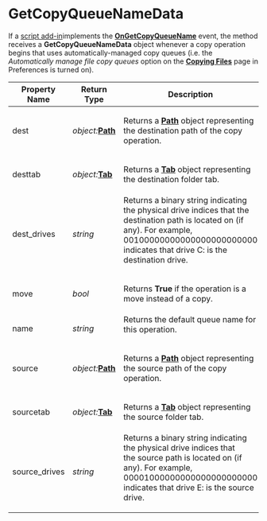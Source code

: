# GetCopyQueueNameData

If a [script add-in](/Manual/scripting/script_add-ins/README.md)implements the **[OnGetCopyQueueName](../scripting_events/ongetcopyqueuename.md)** event, the method receives a **GetCopyQueueNameData** object whenever a copy operation begins that uses automatically-managed copy queues (i.e. the *Automatically manage file copy queues* option on the **[Copying Files](/Manual/preferences/preferences_categories/file_operations/copying_files/README.md)** page in Preferences is turned on).

<table>
<thead><tr><th>
Property Name</th><th>
Return Type</th><th>
Description
</th></tr></thead><tbody><tr><td>
dest</td><td>

*object:***[Path](path.md)**</td><td>

Returns a **[Path](path.md)** object representing the destination path of the copy operation.
</td></tr><tr><td>
desttab</td><td>

*object:***[Tab](tab.md)**</td><td>

Returns a **[Tab](tab.md)** object representing the destination folder tab.
</td></tr><tr><td>
dest_drives</td><td>

*string*</td><td>
Returns a binary string indicating the physical drive indices that the destination path is located on (if any). For example, 00100000000000000000000000 indicates that drive C: is the destination drive.
</td></tr><tr><td>
move</td><td>

*bool*</td><td>

Returns **True** if the operation is a move instead of a copy.
</td></tr><tr><td>
name</td><td>

*string*</td><td>
Returns the default queue name for this operation.
</td></tr><tr><td>
source</td><td>

*object:***[Path](path.md)**</td><td>

Returns a **[Path](path.md)** object representing the source path of the copy operation.
</td></tr><tr><td>
sourcetab</td><td>

*object:***[Tab](tab.md)**</td><td>

Returns a **[Tab](tab.md)** object representing the source folder tab.
</td></tr><tr><td>
source_drives</td><td>

*string*</td><td>
Returns a binary string indicating the physical drive indices that the source path is located on (if any). For example, 00001000000000000000000000 indicates that drive E: is the source drive.
</td></tr></tbody>
</table>

